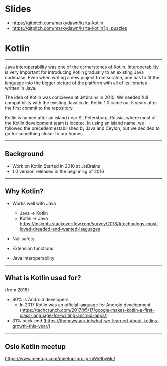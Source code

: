 # Slides
* https://gitpitch.com/markydawn/karta-kotlin
* https://gitpitch.com/markydawn/karta-kotlin?p=puzzles


# Kotlin
---

Java interoperability was one of the cornerstones of Kotlin. Interoperability is very important for introducing Kotlin gradually to an existing Java codebase. Even when writing a new project from scratch, one has to fit the language into the bigger picture of the platform with all of its libraries written in Java.

The idea of Kotlin was concieved at Jetbrains in 2010. We needed full compatibility with the existing Java code. Kotlin 1.0 came out 5 years after the first commit to the repository.

Kotlin is named after an island near St. Petersburg, Russia, where most of the Kotlin development team is located. In using an island name, we followed the precedent estabilished by Java and Ceylon, but we decided to go for something closer to our homes.

---

## Background

* Work on Kotlin Started in 2010 at JetBrains
* 1.0 version released in the beginning of 2016

---

## Why Kotlin?

* Works well with Java
  * Java -> Kotlin
  * Kotlin -> Java
https://insights.stackoverflow.com/survey/2018/#technology-most-loved-dreaded-and-wanted-languages

* Null safety
* Extension functions
* Java interoperability

---

## What is Kotlin used for?
 (from 2018)
* 80% is Android developers
  * In 2017 Kotlin was an official language for Android development (https://techcrunch.com/2017/05/17/google-makes-kotlin-a-first-class-language-for-writing-android-apps/)
* 31% back-end
(https://thenewstack.io/what-we-learned-about-kotlins-growth-this-year/)

---

## Oslo Kotlin meetup

https://www.meetup.com/meetup-group-nWeRbyMu/

